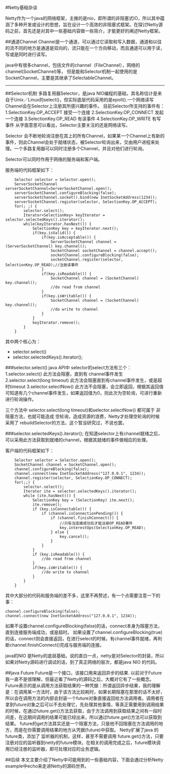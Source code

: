 #Netty基础杂谈

Netty作为一个java的网络框架，主推的是nio，即所谓的非阻塞式IO，所以其中蕴涵了多种开发或设计的思想，旨在设计一个高效的非阻塞式框架。在探讨Netty源码之前，首先还是对其中一些基础内容做一些简介，才能更好的阐述Netty框架。

##通道Channel
Channel是一个通道，可以通过它读取和写入数据，通道和以往的流不同的地方是通道是双向的，流只能在一个方向移动，而且通道可以用于读，写或是同时进行读写。

java中有很多channel，包括文件的channel（FileChannel），网络的channel(SocketChannel)等， 但是能和Selector机制一起使用的是SocketChannel，主要是其继承了SelectableChannel。

***

##Selector机制
多路复用器Selector，是java NIO编程的基础，其名称估计是来自于Unix／Linux的select()，但实际底层代码采用的是epoll().一个网络读写Channel会在Selector上注册其所感兴趣的事件。
目前Selector所支持的事件有：
1.SelectionKey.OP_ACCEPT  接受一个连接
2.SelectionKey.OP_CONNECT 发起一个连接
3.SelectionKey.OP_READ    有读事件
4.SelectionKey.OP_WRITE  有写事件
从字面意思可以看出，Selector主要关注的还是网络读写。

Selector 会不断地轮询注册在其上的所有Channel，如果某一个Channel上有新的事件，则此Channel会处于就绪状态，被Selector轮询出来，交由用户进程来处理。一个多路复用器可以同时注册多个Channel，并且对他们进行轮询。

Selector可以同时作用于网络的服务端和客户端。

服务端的代码框架如下：

        Selector selector = Selector.open();
        ServerSocketChannel serverSocketChannel=ServerSocketChannel.open();
        serverSocketChannel.configureBlocking(false);
        serverSocketChannel.socket().bind(new InetSocketAddress(1234));
        serverSocketChannel.register(selector, SelectionKey.OP_ACCEPT);
        for(; ;) {
            selector.select();
            Iterator<SelectionKey> keyIterator = selector.selectedKeys().iterator();
            while(keyIterator.hasNext()) {
                SelectionKey key = keyIterator.next();
                if(key.isValid()) {
                    if(key.isAcceptable()) {
                        ServerSocketChannel channel = (ServerSocketChannel) key.channel();
                        SocketChannel socketChannel = channel.accept();
                        socketChannel.configureBlocking(false);
                        socketChannel.register(selector, SelectionKey.OP_READ);//注册读事件
                    }
                    if(key.isReadable()) {
                        SocketChannel channel = (SocketChannel) key.channel();
                        //do read from channel
                    }
                    if(key.isWritable()) {
                        SocketChannel channel = (SocketChannel) key.channel();
                        //do write to channel
                    }
                }
                keyIterator.remove();
            }
        }

其中两个核心为：
* selector.select()
* selector.selectedKeys().iterator();

###selector.select()
java API中 selector的select方法有三个：
1.selector.select() 此方法会阻塞，直到有 channel事件发生
2.selector.select(long timeout) 此方法会阻塞直到有channel事件发生，或是超时timeout
3.selector.selectNow() 此方法不会阻塞，会立即返回，根据其返回值可知道有几个channel事件发生，如果返回值为0，则此次为空轮询，可进行重新进行轮询操作。

三个方法中 selector.select(long timeout)和selector.selectNow() 都可属于 非阻塞方法，也就可能造成 空轮询，造成资源的浪费，Netty才处理空轮询的时候 采用了 rebuildSelector的方法，这个暂没研究过，不说也罢。

###selector.selectedKeys().iterator();
在知道selector上有channel就绪之后，可以采用此方法获取到就绪的channel，根据其就绪的事件做相应的处理。


客户端的代码框架如下：

        Selector selector = Selector.open();
        SocketChannel channel = SocketChannel.open();
        channel.configureBlocking(false);
        channel.connect(new InetSocketAddress("127.0.0.1", 1234));
        channel.register(selector, SelectionKey.OP_CONNECT);
        for(;;) {
            selector.select();
            Iterator ite = selector.selectedKeys().iterator();
            while (ite.hasNext()) {
                SelectionKey key = (SelectionKey) ite.next();
                ite.remove();
                if (key.isConnectable()) {
                    if (channel.isConnectionPending()) {
                        if (channel.finishConnect()) {
                            //只有当连接成功后才能注册OP_READ事件
                            key.interestOps(SelectionKey.OP_READ);
                        } else {
                            key.cancel();
                        }
                    }
                }
                if (key.isReadable()) {
                    //do read from channel
                }
                if(key.isWritable()) {
                    //do write to channel
                }
            }
        }

其中大部分的代码和服务端的差不多，这里不再赘述，有一个点需要注意一下的事：

    channel.configureBlocking(false);
    channel.connect(new InetSocketAddress("127.0.0.1", 1234));

如果不设置channel.configureBlocking(false)的话，connect本身为阻塞方法， 直到连接服务端成功，或是超时。
如果设置了channel.configureBlocking(true)的话，connect则会直接返回，在进行select的时候，有channel事件就绪，再判断channel.finishConnect()完成与服务端的连接。


java的NIO 是Netty的底层基础，说的直白一点，netty是对Selector的封装，所以如果对Netty源码进行调试的话，到了真正网络的层次，都是java NIO 的代码。


##java Future
Future是一个接口，该接口用来返回异步的结果.
以前对于Future我一直不是很理解，但最近看了Netty的源码之后，大概对它有了一些概念。
Future表示的是从调用方法获取结果的一种凭据：所谓返回异步结果，我的理解是：在调用某一方法时，由于该方法比较耗时，如果长期阻塞在那里的话不太好，所以会在调用方法的内部会封装一个future对象直接返回给方法调用者。调用者在拿到future对象之后可以不去处理它，先处理其他事情，等真正需要用到调用结果的时候，在通过future.get()方法去获取，由于方法调用到获取结果之间有一段时间差，在这期间调用的结果可能已经出来，所以通过future.get()方法可以获取到结果。
future的get方法其实还是一个阻塞方法，只是他不回阻塞在方法调用的地方，而是在你需要调用结果的地方从凭据(future)中获取。
Netty扩展了java 的future类，添加了 监听器的机制，这样，甚至不需要调用 future.get()方法，只要注册对应的监听器到netty的future模块，在相关的调用完成之后，future模块调用已经注册的监听器，即可处理对应的业务逻辑。

##后续
本文主要介绍了Netty中可能用到的一些基础内容，下面会通过分析Netty example中echo来走进Netty的源码世界。














